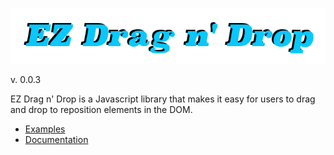 ![EZ Drag n' Drop](logo.png)

v. 0.0.3

EZ Drag n' Drop is a Javascript library that makes it easy for users to drag and drop to reposition elements in the DOM.

 - [Examples](https://pamblam.github.io/ez-drag-n-drop/examples/)
 - [Documentation](https://pamblam.github.io/ez-drag-n-drop/docs/)
